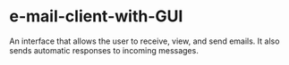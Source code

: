 # e-mail-client-with-GUI
An interface that allows the user to receive, view, and send emails. It also sends automatic responses to incoming messages.

